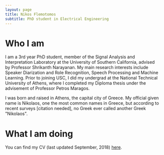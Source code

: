 ```yaml
---
layout: page
title: Nikos Flemotomos
subtitle: PhD student in Electrical Engineering
---
```


# Who I am
I am a 3rd year PhD student, member of the Signal Analysis and Interpretation Laboratory at the University of Southern California, advised by Professor Shrikanth Narayanan. My main research interests include Speaker Diarization and Role Recognition, Speech Processing and Machine Learning. Prior to joining USC, I did my undergrad at the National Technical University of Athens, where I completed my Diploma thesis under the advisement of Professor Petros Maragos.

I was born and raised in Athens, the capital city of Greece. My official given name is Nikolaos, one the most common names in Greece, but according to recent surveys [citation needed], no Greek ever called another Greek "Nikolaos".

# What I am doing
You can find my CV (last updated September, 2018) [here](/assets/NF_cv.pdf).
